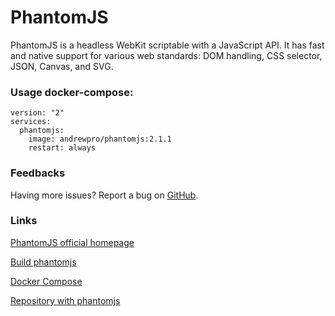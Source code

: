 # PhantomJS

PhantomJS is a headless WebKit scriptable with a JavaScript API. It has fast and native support for various web standards: DOM handling, CSS selector, JSON, Canvas, and SVG.

### Usage docker-compose:

```
version: "2"
services:
  phantomjs:
    image: andrewpro/phantomjs:2.1.1
    restart: always
```

### Feedbacks
Having more issues? Report a bug on [GitHub](https://github.com/andrewpro/docker-phantomjs/issues).

### Links
[PhantomJS official homepage](http://phantomjs.org)

[Build phantomjs](http://phantomjs.org/build.html)

[Docker Compose](https://docs.docker.com/compose/)

[Repository with phantomjs](https://hub.docker.com/r/andrewpro/phantomjs/)
